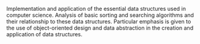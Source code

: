 Implementation and application of the essential data structures used in computer science. Analysis of basic sorting and searching algorithms and their relationship to these data structures. Particular emphasis is given to the use of object-oriented design and data abstraction in the creation and application of data structures.
